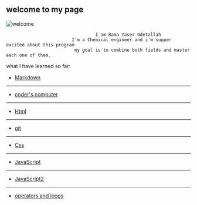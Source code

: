 ## welcome to my page 

![welcome](https://gilmour.com/wp-content/uploads/2018/03/growing-sunflowers.jpg)

                                      I am Rama Yaser Odetallah 
                             I'm a Chemical engineer and i'm supper excited about this program 
                              my goal is to combine both fields and master each one of them.


what I have learned so far:
 
- [Markdown](https://ramayaser66.github.io/reading-notes-/marckdown) 
---------------------------------------------------------------------------------
- [coder's computer](https://ramayaser66.github.io/reading-notes-/coder's%20computer)
-------------------------------------------------------------------------------------
- [Html](https://ramayaser66.github.io/reading-notes-/HTML)
-------------------------------------------------------------------------------------
- [git](https://ramayaser66.github.io/reading-notes-/git)
_____________________________________________________________________________________
- [Css](https://ramayaser66.github.io/reading-notes-/css)
------------------------------------------------------------------------------------
- [JavaScript](https://ramayaser66.github.io/reading-notes-/javascript)
_______________________________________________________________________________________

- [JavaScript2](https://ramayaser66.github.io/reading-notes-/javascript2)
___________________________________________________________________________________

- [operators and loops](https://ramayaser66.github.io/reading-notes-/Operators%20and%20loops)
